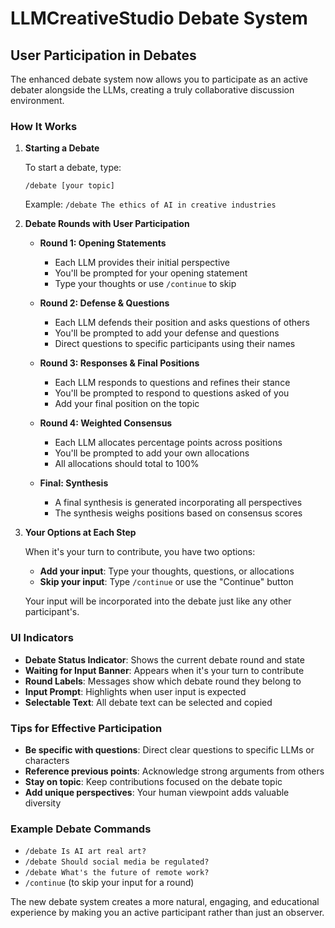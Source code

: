 # LLMCreativeStudio Debate System

## User Participation in Debates

The enhanced debate system now allows you to participate as an active debater alongside the LLMs, creating a truly collaborative discussion environment.

### How It Works

1. **Starting a Debate**
   
   To start a debate, type:
   ```
   /debate [your topic]
   ```
   Example: `/debate The ethics of AI in creative industries`

2. **Debate Rounds with User Participation**

   - **Round 1: Opening Statements**
     - Each LLM provides their initial perspective
     - You'll be prompted for your opening statement
     - Type your thoughts or use `/continue` to skip
     
   - **Round 2: Defense & Questions**
     - Each LLM defends their position and asks questions of others
     - You'll be prompted to add your defense and questions
     - Direct questions to specific participants using their names
     
   - **Round 3: Responses & Final Positions**
     - Each LLM responds to questions and refines their stance
     - You'll be prompted to respond to questions asked of you
     - Add your final position on the topic
     
   - **Round 4: Weighted Consensus**
     - Each LLM allocates percentage points across positions
     - You'll be prompted to add your own allocations
     - All allocations should total to 100%
     
   - **Final: Synthesis**
     - A final synthesis is generated incorporating all perspectives
     - The synthesis weighs positions based on consensus scores

3. **Your Options at Each Step**

   When it's your turn to contribute, you have two options:
   
   - **Add your input**: Type your thoughts, questions, or allocations
   - **Skip your input**: Type `/continue` or use the "Continue" button
   
   Your input will be incorporated into the debate just like any other participant's.

### UI Indicators

- **Debate Status Indicator**: Shows the current debate round and state
- **Waiting for Input Banner**: Appears when it's your turn to contribute
- **Round Labels**: Messages show which debate round they belong to
- **Input Prompt**: Highlights when user input is expected
- **Selectable Text**: All debate text can be selected and copied

### Tips for Effective Participation

- **Be specific with questions**: Direct clear questions to specific LLMs or characters
- **Reference previous points**: Acknowledge strong arguments from others
- **Stay on topic**: Keep contributions focused on the debate topic
- **Add unique perspectives**: Your human viewpoint adds valuable diversity

### Example Debate Commands

- `/debate Is AI art real art?`
- `/debate Should social media be regulated?`
- `/debate What's the future of remote work?`
- `/continue` (to skip your input for a round)

The new debate system creates a more natural, engaging, and educational experience by making you an active participant rather than just an observer.
